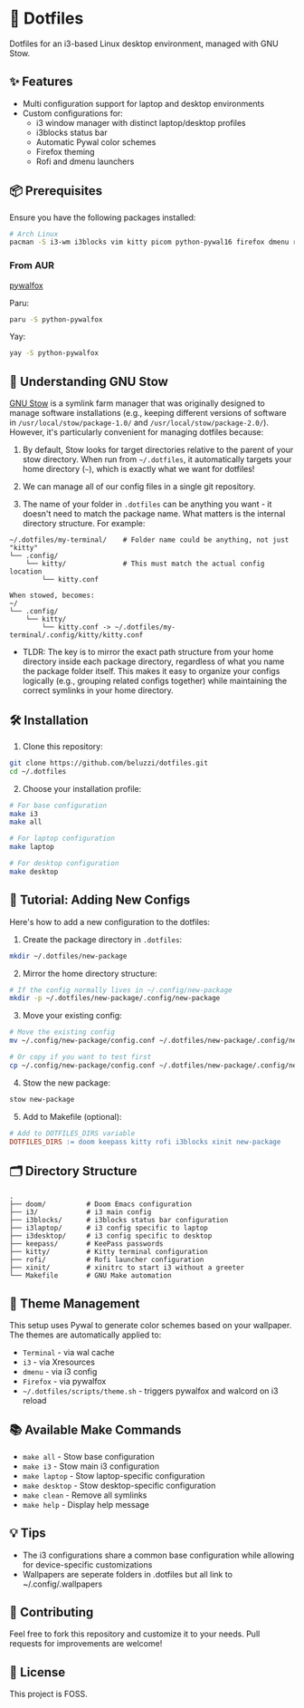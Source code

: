 # 🚀 Dotfiles
Dotfiles for an i3-based Linux desktop environment, managed with GNU Stow.

## ✨ Features
- Multi configuration support for laptop and desktop environments
- Custom configurations for:
  - i3 window manager with distinct laptop/desktop profiles
  - i3blocks status bar
  - Automatic Pywal color schemes
  - Firefox theming
  - Rofi and dmenu launchers

## 📦 Prerequisites
Ensure you have the following packages installed:
```bash
# Arch Linux
pacman -S i3-wm i3blocks vim kitty picom python-pywal16 firefox dmenu rofi stow
```

### From AUR
[pywalfox](https://github.com/Frewacom/pywalfox)

Paru:
```bash
paru -S python-pywalfox
```

Yay:
```bash
yay -S python-pywalfox
```

## 🔗 Understanding GNU Stow
[GNU Stow](https://www.gnu.org/software/stow/) is a symlink farm manager that was originally designed to manage software installations (e.g., keeping different versions of software in `/usr/local/stow/package-1.0/` and `/usr/local/stow/package-2.0/`). However, it's particularly convenient for managing dotfiles because:

1. By default, Stow looks for target directories relative to the parent of your stow directory. When run from `~/.dotfiles`, it automatically targets your home directory (`~`), which is exactly what we want for dotfiles!

2. We can manage all of our config files in a single git repository.

3. The name of your folder in `.dotfiles` can be anything you want - it doesn't need to match the package name. What matters is the internal directory structure. For example:
```
~/.dotfiles/my-terminal/    # Folder name could be anything, not just "kitty"
└── .config/
    └── kitty/              # This must match the actual config location
        └── kitty.conf

When stowed, becomes:
~/
└── .config/
    └── kitty/
        └── kitty.conf -> ~/.dotfiles/my-terminal/.config/kitty/kitty.conf
```
- TLDR: The key is to mirror the exact path structure from your home directory inside each package directory, regardless of what you name the package folder itself. This makes it easy to organize your configs logically (e.g., grouping related configs together) while maintaining the correct symlinks in your home directory.

## 🛠️ Installation
1. Clone this repository:
```bash
git clone https://github.com/beluzzi/dotfiles.git
cd ~/.dotfiles
```

2. Choose your installation profile:
```bash
# For base configuration
make i3
make all
```
```bash
# For laptop configuration
make laptop
```
```bash
# For desktop configuration
make desktop
```

## 📝 Tutorial: Adding New Configs
Here's how to add a new configuration to the dotfiles:

1. Create the package directory in `.dotfiles`:
```bash
mkdir ~/.dotfiles/new-package
```

2. Mirror the home directory structure:
```bash
# If the config normally lives in ~/.config/new-package
mkdir -p ~/.dotfiles/new-package/.config/new-package
```

3. Move your existing config:
```bash
# Move the existing config
mv ~/.config/new-package/config.conf ~/.dotfiles/new-package/.config/new-package/

# Or copy if you want to test first
cp ~/.config/new-package/config.conf ~/.dotfiles/new-package/.config/new-package/
```

4. Stow the new package:
```bash
stow new-package
```

5. Add to Makefile (optional):
```makefile
# Add to DOTFILES_DIRS variable
DOTFILES_DIRS := doom keepass kitty rofi i3blocks xinit new-package
```

## 🗂️ Directory Structure
```
.
├── doom/          # Doom Emacs configuration
├── i3/            # i3 main config
├── i3blocks/      # i3blocks status bar configuration
├── i3laptop/      # i3 config specific to laptop
├── i3desktop/     # i3 config specific to desktop
├── keepass/       # KeePass passwords
├── kitty/         # Kitty terminal configuration
├── rofi/          # Rofi launcher configuration
├── xinit/         # xinitrc to start i3 without a greeter
└── Makefile       # GNU Make automation
```

## 🎨 Theme Management
This setup uses Pywal to generate color schemes based on your wallpaper. The themes are automatically applied to:
- `Terminal` - via wal cache
- `i3` - via Xresources
- `dmenu` - via i3 config
- `Firefox` - via pywalfox
- `~/.dotfiles/scripts/theme.sh` - triggers pywalfox and walcord on i3 reload

## 📚 Available Make Commands
- `make all` - Stow base configuration
- `make i3` - Stow main i3 configuration
- `make laptop` - Stow laptop-specific configuration
- `make desktop` - Stow desktop-specific configuration
- `make clean` - Remove all symlinks
- `make help` - Display help message

## 💡 Tips
- The i3 configurations share a common base configuration while allowing for device-specific customizations
- Wallpapers are seperate folders in .dotfiles but all link to ~/.config/.wallpapers

## 🤝 Contributing
Feel free to fork this repository and customize it to your needs. Pull requests for improvements are welcome!

## 📝 License
This project is FOSS.
